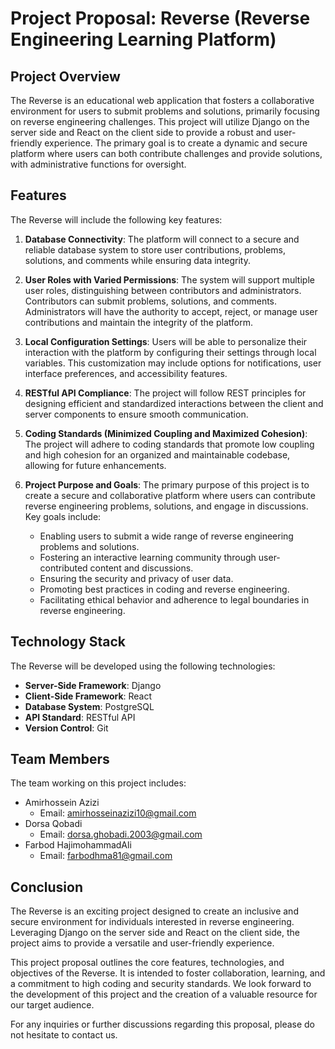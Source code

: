# Project Proposal: Reverse (Reverse Engineering Learning Platform)

## Project Overview

The Reverse is an educational web application that fosters a collaborative environment for users to submit problems and solutions, primarily focusing on reverse engineering challenges. This project will utilize Django on the server side and React on the client side to provide a robust and user-friendly experience. The primary goal is to create a dynamic and secure platform where users can both contribute challenges and provide solutions, with administrative functions for oversight.

## Features

The Reverse will include the following key features:

1. **Database Connectivity**: The platform will connect to a secure and reliable database system to store user contributions, problems, solutions, and comments while ensuring data integrity.

2. **User Roles with Varied Permissions**: The system will support multiple user roles, distinguishing between contributors and administrators. Contributors can submit problems, solutions, and comments. Administrators will have the authority to accept, reject, or manage user contributions and maintain the integrity of the platform.

3. **Local Configuration Settings**: Users will be able to personalize their interaction with the platform by configuring their settings through local variables. This customization may include options for notifications, user interface preferences, and accessibility features.

4. **RESTful API Compliance**: The project will follow REST principles for designing efficient and standardized interactions between the client and server components to ensure smooth communication.

5. **Coding Standards (Minimized Coupling and Maximized Cohesion)**: The project will adhere to coding standards that promote low coupling and high cohesion for an organized and maintainable codebase, allowing for future enhancements.

6. **Project Purpose and Goals**: The primary purpose of this project is to create a secure and collaborative platform where users can contribute reverse engineering problems, solutions, and engage in discussions. Key goals include:

   - Enabling users to submit a wide range of reverse engineering problems and solutions.
   - Fostering an interactive learning community through user-contributed content and discussions.
   - Ensuring the security and privacy of user data.
   - Promoting best practices in coding and reverse engineering.
   - Facilitating ethical behavior and adherence to legal boundaries in reverse engineering.

## Technology Stack

The Reverse will be developed using the following technologies:

- **Server-Side Framework**: Django
- **Client-Side Framework**: React
- **Database System**: PostgreSQL
- **API Standard**: RESTful API
- **Version Control**: Git

## Team Members

The team working on this project includes:

- Amirhossein Azizi
  - Email: amirhosseinazizi10@gmail.com
- Dorsa Qobadi
  - Email: dorsa.ghobadi.2003@gmail.com
- Farbod HajimohammadAli
  - Email: farbodhma81@gmail.com

## Conclusion

The Reverse is an exciting project designed to create an inclusive and secure environment for individuals interested in reverse engineering. Leveraging Django on the server side and React on the client side, the project aims to provide a versatile and user-friendly experience.

This project proposal outlines the core features, technologies, and objectives of the Reverse. It is intended to foster collaboration, learning, and a commitment to high coding and security standards. We look forward to the development of this project and the creation of a valuable resource for our target audience.

For any inquiries or further discussions regarding this proposal, please do not hesitate to contact us.
